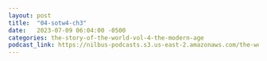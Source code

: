 ```yaml
---
layout: post
title:  "04-sotw4-ch3"
date:   2023-07-09 06:04:00 -0500
categories: the-story-of-the-world-vol-4-the-modern-age
podcast_link: https://nilbus-podcasts.s3.us-east-2.amazonaws.com/the-well-trained-mind/The%20Story%20of%20the%20World%20Vol.%204%20The%20Modern%20Age/04-sotw4-ch3.mp3
---
```

